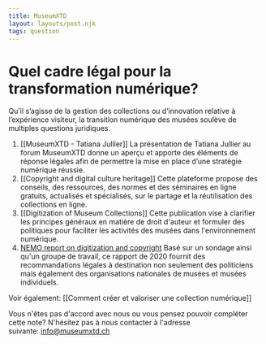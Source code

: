 ```yaml
---
title: MuseumXTD
layout: layouts/post.njk
tags: question
---
```

# Quel cadre légal pour la transformation numérique?
Qu’il s’agisse de la gestion des collections ou d’innovation relative à l’expérience visiteur, la transition numérique des musées soulève de multiples questions juridiques. 
  
1. [[MuseumXTD - Tatiana Jullier]]
   La présentation de Tatiana Jullier au forum MuseumXTD donne un aperçu et apporte des éléments de réponse légales afin de permettre la mise en place d’une stratégie numérique réussie.
2. [[Copyright and digital culture heritage]]
   Cette plateforme propose des conseils, des ressources, des normes et des séminaires en ligne gratuits, actualisés et spécialisés, sur le partage et la réutilisation des collections en ligne.
3. [[Digitization of Museum Collections]]
   Cette publication vise à clarifier les principes généraux en matière de droit d'auteur et formuler des politiques pour faciliter les activités des musées dans l'environnement numérique.
4. [NEMO report on digitization and copyright](https://www.ne-mo.org/news/article/nemo/nemo-report-on-digitisation-and-copyright-challenges-of-making-museum-collections-accessible-online.html)
   Basé sur un sondage ainsi qu'un groupe de travail, ce rapport de 2020 fournit des recommandations légales à destination non seulement des politiciens mais également des organisations nationales de musées et musées individuels. 


Voir également: [[Comment créer et valoriser une collection numérique]]
 
Vous n'êtes pas d'accord avec nous ou vous pensez pouvoir compléter cette note? N'hésitez pas à nous contacter à l'adresse suivante: [info@museumxtd.ch](mailto:info@museumxtd.ch)